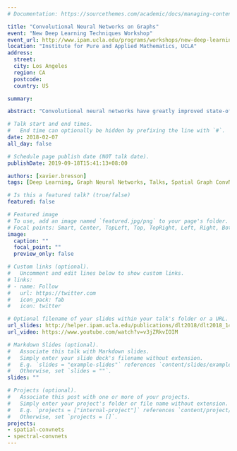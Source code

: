 ```yaml
---
# Documentation: https://sourcethemes.com/academic/docs/managing-content/

title: "Convolutional Neural Networks on Graphs"
event: "New Deep Learning Techniques Workshop"
event_url: http://www.ipam.ucla.edu/programs/workshops/new-deep-learning-techniques/?tab=overview
location: "Institute for Pure and Applied Mathematics, UCLA"
address:
  street:
  city: Los Angeles
  region: CA
  postcode:
  country: US

summary: 

abstract: "Convolutional neural networks have greatly improved state-of-the-art performances in computer vision and speech analysis tasks, due to its high ability to extract multiple levels of representations of data. In this talk, we are interested in generalizing convolutional neural networks from low-dimensional regular grids, where image, video and speech are represented, to high-dimensional irregular domains, such as social networks, telecommunication networks, or words' embedding. We present a formulation of convolutional neural networks on graphs in the context of spectral graph theory, which provides the necessary mathematical background and efficient numerical schemes to design fast localized convolutional filters on graphs. Numerical experiments demonstrate the ability of the system to learn local stationary features on graphs."

# Talk start and end times.
#   End time can optionally be hidden by prefixing the line with `#`.
date: 2018-02-07
all_day: false

# Schedule page publish date (NOT talk date).
publishDate: 2019-09-18T15:41:13+08:00

authors: [xavier.bresson]
tags: [Deep Learning, Graph Neural Networks, Talks, Spatial Graph ConvNets, Spectral Graph ConvNets]

# Is this a featured talk? (true/false)
featured: false

# Featured image
# To use, add an image named `featured.jpg/png` to your page's folder. 
# Focal points: Smart, Center, TopLeft, Top, TopRight, Left, Right, BottomLeft, Bottom, BottomRight.
image:
  caption: ""
  focal_point: ""
  preview_only: false

# Custom links (optional).
#   Uncomment and edit lines below to show custom links.
# links:
# - name: Follow
#   url: https://twitter.com
#   icon_pack: fab
#   icon: twitter

# Optional filename of your slides within your talk's folder or a URL.
url_slides: http://helper.ipam.ucla.edu/publications/dlt2018/dlt2018_14506.pdf
url_video: https://www.youtube.com/watch?v=v3jZRkvIOIM

# Markdown Slides (optional).
#   Associate this talk with Markdown slides.
#   Simply enter your slide deck's filename without extension.
#   E.g. `slides = "example-slides"` references `content/slides/example-slides.md`.
#   Otherwise, set `slides = ""`.
slides: ""

# Projects (optional).
#   Associate this post with one or more of your projects.
#   Simply enter your project's folder or file name without extension.
#   E.g. `projects = ["internal-project"]` references `content/project/deep-learning/index.md`.
#   Otherwise, set `projects = []`.
projects:
- spatial-convnets
- spectral-convnets
---
```

